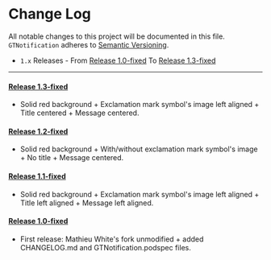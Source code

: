# Change Log
All notable changes to this project will be documented in this file.
`GTNotification` adheres to [Semantic Versioning](http://semver.org/).

- `1.x` Releases - From [Release 1.0-fixed](https://github.com/King-Wizard/GTNotification/releases/tag/1.0) To [Release 1.3-fixed](https://github.com/King-Wizard/GTNotification/releases/tag/1.3)

---

#### [Release 1.3-fixed](https://github.com/King-Wizard/GTNotification/releases/tag/1.3-fixed)
- Solid red background + Exclamation mark symbol's image left aligned + Title centered + Message centered.

#### [Release 1.2-fixed](https://github.com/King-Wizard/GTNotification/releases/tag/1.2-fixed)
- Solid red background + With/without exclamation mark symbol's image + No title + Message centered.

#### [Release 1.1-fixed](https://github.com/King-Wizard/GTNotification/releases/tag/1.1-fixed)
- Solid red background + Exclamation mark symbol's image left aligned + Title left aligned + Message left aligned.

#### [Release 1.0-fixed](https://github.com/King-Wizard/GTNotification/releases/tag/1.0-fixed)
- First release: Mathieu White's fork unmodified + added CHANGELOG.md and GTNotification.podspec files.
